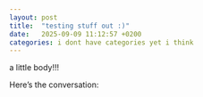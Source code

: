 ```yaml
---
layout: post
title:  "testing stuff out :)"
date:   2025-09-09 11:12:57 +0200
categories: i dont have categories yet i think
---
```


a little body!!!

Here’s the conversation:

<sms-chat>
  <script type="application/json">
  [
    {"who":"them","text":"Hey!","time":"2025-09-08T09:12:00"},
    {"who":"me","text":"Yo 👋","time":"2025-09-08T09:13:00"},
    {"who":"them","text":"Colors working now?","time":"2025-09-08T12:45:00"},
    {"who":"me","text":"Yep!","time":"2025-09-08T12:45:00"}
  ]
  </script>
</sms-chat>